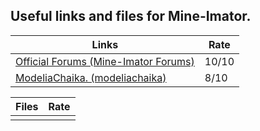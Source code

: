 ## Useful links and files for Mine-Imator.

|     Links     |     Rate      |
| ------------- | ------------- |
| [Official Forums (Mine-Imator Forums)](https://mineimatorforums.com/) | 10/10 |
| [ModeliaChaika. (modeliachaika)](https://modeliachaika.blogspot.com/) |  8/10 |

|     Files     |     Rate      |
| ------------- | ------------- |
|               |               |
